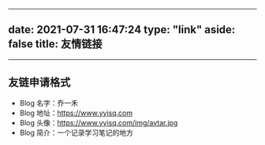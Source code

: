 
---
date: 2021-07-31 16:47:24
type: "link"
aside: false
title: 友情链接
---
---
## 友链申请格式
- Blog 名字：乔一禾
- Blog 地址：https://www.yyisq.com
- Blog 头像：https://www.yyisq.com/img/avtar.jpg
- Blog 简介：一个记录学习笔记的地方



